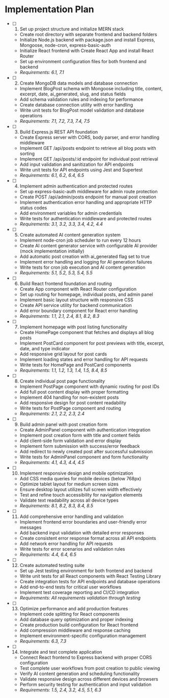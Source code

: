 # Implementation Plan

- [ ] 1. Set up project structure and initialize MERN stack
  - Create root directory with separate frontend and backend folders
  - Initialize Node.js backend with package.json and install Express, Mongoose, node-cron, express-basic-auth
  - Initialize React frontend with Create React App and install React Router
  - Set up environment configuration files for both frontend and backend
  - _Requirements: 6.1, 7.1_

- [ ] 2. Create MongoDB data models and database connection
  - Implement BlogPost schema with Mongoose including title, content, excerpt, date, ai_generated, slug, and status fields
  - Add schema validation rules and indexing for performance
  - Create database connection utility with error handling
  - Write unit tests for BlogPost model validation and database operations
  - _Requirements: 7.1, 7.2, 7.3, 7.4, 7.5_

- [ ] 3. Build Express.js REST API foundation
  - Create Express server with CORS, body parser, and error handling middleware
  - Implement GET /api/posts endpoint to retrieve all blog posts with sorting
  - Implement GET /api/posts/:id endpoint for individual post retrieval
  - Add input validation and sanitization for API endpoints
  - Write unit tests for API endpoints using Jest and Supertest
  - _Requirements: 6.1, 6.2, 6.4, 6.5_

- [ ] 4. Implement admin authentication and protected routes
  - Set up express-basic-auth middleware for admin route protection
  - Create POST /api/admin/posts endpoint for manual post creation
  - Implement authentication error handling and appropriate HTTP status codes
  - Add environment variables for admin credentials
  - Write tests for authentication middleware and protected routes
  - _Requirements: 3.1, 3.2, 3.3, 3.4, 4.2, 4.4_

- [ ] 5. Create automated AI content generation system
  - Implement node-cron job scheduler to run every 12 hours
  - Create AI content generator service with configurable AI provider (mock implementation initially)
  - Add automatic post creation with ai_generated flag set to true
  - Implement error handling and logging for AI generation failures
  - Write tests for cron job execution and AI content generation
  - _Requirements: 5.1, 5.2, 5.3, 5.4, 5.5_

- [ ] 6. Build React frontend foundation and routing
  - Create App component with React Router configuration
  - Set up routing for homepage, individual posts, and admin panel
  - Implement basic layout structure with responsive CSS
  - Create API service utility for backend communication
  - Add error boundary component for React error handling
  - _Requirements: 1.1, 2.1, 2.4, 8.1, 8.2, 8.3_

- [ ] 7. Implement homepage with post listing functionality
  - Create HomePage component that fetches and displays all blog posts
  - Implement PostCard component for post previews with title, excerpt, date, and type indicator
  - Add responsive grid layout for post cards
  - Implement loading states and error handling for API requests
  - Write tests for HomePage and PostCard components
  - _Requirements: 1.1, 1.2, 1.3, 1.4, 1.5, 8.4, 8.5_

- [ ] 8. Create individual post page functionality
  - Implement PostPage component with dynamic routing for post IDs
  - Add full post content display with proper formatting
  - Implement 404 handling for non-existent posts
  - Add responsive design for post content readability
  - Write tests for PostPage component and routing
  - _Requirements: 2.1, 2.2, 2.3, 2.4_

- [ ] 9. Build admin panel with post creation form
  - Create AdminPanel component with authentication integration
  - Implement post creation form with title and content fields
  - Add client-side form validation and error display
  - Implement form submission with success/error feedback
  - Add redirect to newly created post after successful submission
  - Write tests for AdminPanel component and form functionality
  - _Requirements: 4.1, 4.3, 4.4, 4.5_

- [ ] 10. Implement responsive design and mobile optimization
  - Add CSS media queries for mobile devices (below 768px)
  - Optimize tablet layout for medium screen sizes
  - Ensure desktop layout utilizes full screen width effectively
  - Test and refine touch accessibility for navigation elements
  - Validate text readability across all device types
  - _Requirements: 8.1, 8.2, 8.3, 8.4, 8.5_

- [ ] 11. Add comprehensive error handling and validation
  - Implement frontend error boundaries and user-friendly error messages
  - Add backend input validation with detailed error responses
  - Create consistent error response format across all API endpoints
  - Add network error handling for API requests
  - Write tests for error scenarios and validation rules
  - _Requirements: 4.4, 6.4, 6.5_

- [ ] 12. Create automated testing suite
  - Set up Jest testing environment for both frontend and backend
  - Write unit tests for all React components with React Testing Library
  - Create integration tests for API endpoints and database operations
  - Add end-to-end tests for critical user workflows
  - Implement test coverage reporting and CI/CD integration
  - _Requirements: All requirements validation through testing_

- [ ] 13. Optimize performance and add production features
  - Implement code splitting for React components
  - Add database query optimization and proper indexing
  - Create production build configuration for React frontend
  - Add compression middleware and response caching
  - Implement environment-specific configuration management
  - _Requirements: 6.3, 7.3_

- [ ] 14. Integrate and test complete application
  - Connect React frontend to Express backend with proper CORS configuration
  - Test complete user workflows from post creation to public viewing
  - Verify AI content generation and scheduling functionality
  - Validate responsive design across different devices and browsers
  - Perform security testing for authentication and input validation
  - _Requirements: 1.5, 2.4, 3.2, 4.5, 5.1, 6.3_